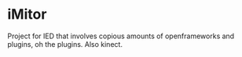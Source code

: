 iMitor
======

Project for IED that involves copious amounts of openframeworks and plugins, oh the plugins. Also kinect.
